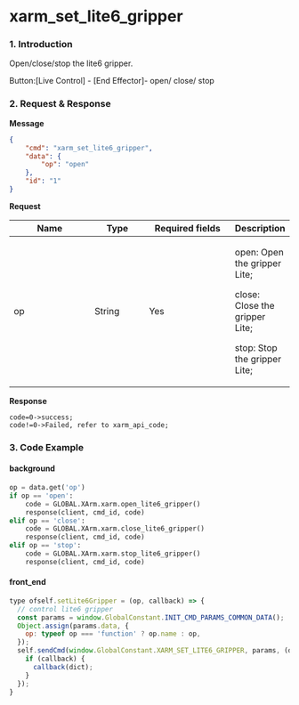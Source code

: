 # xarm\_set\_lite6\_gripper

### 1. Introduction

Open/close/stop the lite6 gripper.&#x20;

Button:\[Live Control] - \[End Effector]- open/ close/ stop

### 2. Request & Response

**Message**
```json
{
    "cmd": "xarm_set_lite6_gripper",
    "data": {
        "op": "open"
    },
    "id": "1"
}
```
**Request**

<table data-full-width="true"><thead><tr><th width="136">Name</th><th width="85">Type</th><th width="144">Required fields</th><th>Description</th></tr></thead><tbody><tr><td>op</td><td>String</td><td>Yes</td><td><p>open: Open the gripper Lite;</p><p>close: Close the gripper Lite;</p><p>stop: Stop the gripper Lite;</p></td></tr></tbody></table>

**Response**

```
code=0->success;
code!=0->Failed, refer to xarm_api_code;
```


### 3. Code Example

#### background

```python
op = data.get('op')
if op == 'open':
    code = GLOBAL.XArm.xarm.open_lite6_gripper()
    response(client, cmd_id, code)
elif op == 'close':
    code = GLOBAL.XArm.xarm.close_lite6_gripper()
    response(client, cmd_id, code)
elif op == 'stop':
    code = GLOBAL.XArm.xarm.stop_lite6_gripper()
    response(client, cmd_id, code)
```

#### front\_end

```javascript
type ofself.setLite6Gripper = (op, callback) => {
  // control lite6 gripper
  const params = window.GlobalConstant.INIT_CMD_PARAMS_COMMON_DATA();
  Object.assign(params.data, {
    op: typeof op === 'function' ? op.name : op,
  });
  self.sendCmd(window.GlobalConstant.XARM_SET_LITE6_GRIPPER, params, (dict) => {
    if (callback) {
      callback(dict);
    }
  });
}
```
